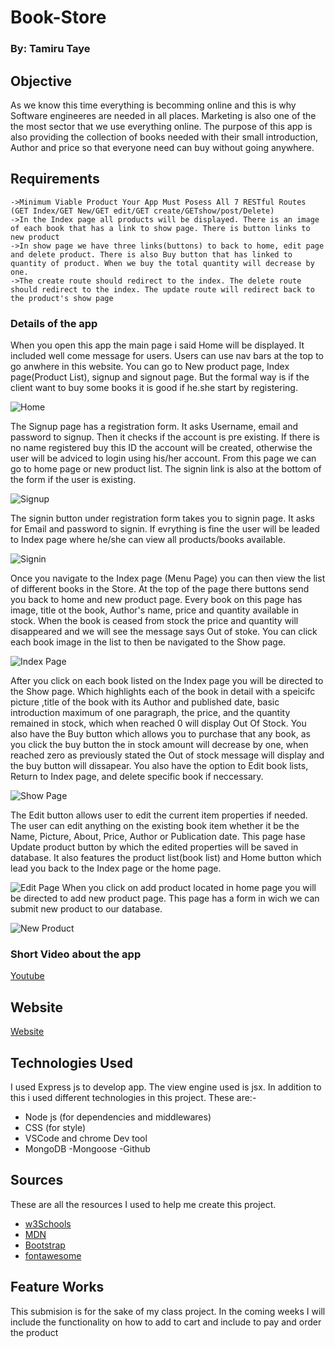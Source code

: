 # Book-Store

### By: Tamiru Taye

## Objective 

As we know this time everything is becomming online and this is why Software engineeres are needed in all places. Marketing is also one of the the most sector that we use everything online. The purpose of this app is also providing the collection of books needed with their small introduction, Author and price so that everyone need can buy without going anywhere.

## Requirements
    ->Minimum Viable Product Your App Must Posess All 7 RESTful Routes (GET Index/GET New/GET edit/GET create/GETshow/post/Delete)
    ->In the Index page all products will be displayed. There is an image of each book that has a link to show page. There is button links to new product
    ->In show page we have three links(buttons) to back to home, edit page and delete product. There is also Buy button that has linked to quantity of product. When we buy the total quantity will decrease by one.
    ->The create route should redirect to the index. The delete route should redirect to the index. The update route will redirect back to the product's show page



### Details of the app 

When you open this app the main page i said Home will be displayed. It included well come message for users. Users can use nav bars at the top to go anwhere in this website. You can go to New product page, Index page(Product List), signup and signout page. But the formal way is if the client want to buy some books it is good if he.she start by registering. 

![Home ](pics/Home.png)

The Signup page has a registration form. It asks Username, email and password to signup. Then it checks if the account is pre existing. If there is no name registered buy this ID the account will be created, otherwise the user will be adviced to login using his/her account. From this page we can go to home page or new product list. The signin link is also at the bottom of the form if the user is existing. 

![Signup](pics/Signup.png)

The signin button under registration form takes you to signin page. It asks for Email and password to signin. If evrything is fine the user will be leaded to Index page where he/she can view all products/books available. 

![Signin](pics/Signin.png)

Once you navigate to the Index page (Menu Page) you can then view the list of different books in the Store. At the top of the page there buttons send you back to home and new product page. Every book on this page has image, title ot the book, Author's name, price and quantity available in stock. When the book is ceased from stock the price and quantity will disappeared and we will see the message says Out of stoke.  You can click each book image in the list to then be navigated to the Show page. 

![Index Page](pics/Index.png)

After you click on each book listed on the Index page you will be directed to the Show page. Which highlights each of the book in detail with a speicifc picture ,title of the book with its Author and published date,  basic introduction maximum of one paragraph, the price, and the quantity remained in stock, which when reached 0 will display Out Of Stock. You also have the Buy button which allows you to purchase that any book, as you click the buy button the in stock amount will decrease by one, when reached zero as previously stated the Out of stock message will display and the buy button will dissapear. You also have the option to Edit book lists, Return to Index page, and delete specific book if neccessary. 

![Show Page](pics/Show.png)

The Edit  button allows user to edit the current item properties if needed. The user can edit anything on the existing book item whether it be the Name, Picture, About, Price, Author or Publication date. This page hase Update product button by which the edited properties will be saved in database. It also features the product list(book list) and Home button which lead you back to the Index page or the home page. 

![Edit Page](pics/Edit.png)
When you click on add product located in home page you will be directed to add new product page. This page has a form in wich we can submit new product to our database. 

![New Product](pics/Np.png)

### Short Video about the app 

[Youtube](https://www.youtube.com/watch?v=sv_2S4bSO3s&t=63s)

## Website
[Website](https://tamiru-book-store.onrender.com)

## Technologies Used
I used Express js to develop app. The view engine used is jsx. In addition to this i used different technologies in this project. These are:-

- Node js (for dependencies and middlewares)
- CSS  (for style)
- VSCode and chrome Dev tool
- MongoDB
-Mongoose
-Github

## Sources 

These are all the resources I used to help me create this project. 

- [w3Schools](https://www.w3schools.com/default.asp)
- [MDN](https://developer.mozilla.org/en-US/)
- [Bootstrap](https://getbootstrap.com/docs/4.0/components/navbar/)
- [fontawesome](https://fontawesome.com/v4/)

## Feature Works
This submision is for the sake of my class project. In the coming weeks I will include the functionality on how to add to cart and include to pay and order the product
